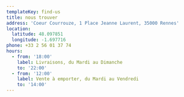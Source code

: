 ```yaml
---
templateKey: find-us
title: nous trouver
address: 'Coeur Courrouze, 1 Place Jeanne Laurent, 35000 Rennes'
location:
  latitude: 48.097851
  longitude: -1.697716
phone: +33 2 56 01 37 74
hours:
  - from: '18:00'
    label: Livraisons, du Mardi au Dimanche
    to: '22:00'
  - from: '12:00'
    label: Vente à emporter, du Mardi au Vendredi
    to: '14:00'
---
```


